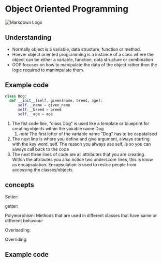#  Object Oriented Programming


![Markdown Logo](https://i.ytimg.com/vi/SzJ46YA_RaA/maxresdefault.jpg)

## __Understanding__

- Normally object is a variable, data structure, function or method.
- Hoever object oriented programming is a instance of a class where the object can be either a variable, function, data structure or combination
- OOP focuses on how to manipulate the data of the object rather then the logic required to manimpulate them.


## __Example code__

```python
class Dog:
  def __init__(self, given)name, breed, age):
      self.__name = given_name
      self.__breed = breed
      self.__age = age
```
1. The fist code line, "class Dog" is used like a template or blueprint for creating objects within the vairable name Dog
    1. *note* The first letter of the variable name "Dog" has to be capatalised
2. The next line is where you define and give argument, always starting with the key word, self. The reason you always use self, is so you can always call back to the code
3. The next three lines of code are all attributes that you are creating. Within the attributes you also notice two underscore lines, this is know as encapsulation. Encapsulation is used to restric people from accessing the classes/objects.

## __concepts__

Setter:

getter:

Polymorphism: Methods that are used in different classes that have same or different behaviour

Overloading: 

Overriding:

## __Example code__


